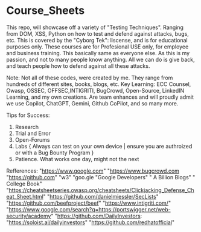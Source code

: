 # Course_Sheets
This repo, will showcase off a variety of "Testing Techniques". Ranging from DOM, XSS, Python on how to test and defend against attacks, bugs, etc.
This is covered by the "Cyborg Tek": liscense, and is for educational purposes only.
These courses are for Profesional USE only, for employee and business training.
This basically same as everyone else. As this is my passion, and not to many people know anything. All we can do is give back, and teach people how to defend against all these attacks.


Note: Not all of these codes, were created by me. They range from hundreds of different sites, books, blogs, etc.
Key Learning: ECC Counsel, Owasp, OSSEC, OFFSEC,INTIGRITI, BugCrowd, Open-Source, LinkedIN Learning, and my own creations. Are team enhances and will proudly admit we use Copilot, 
ChatGPT, Gemini, Github CoPilot, and so many more. 


Tips for Success:
1. Research
2. Trial and Error
3. Open-Forums
4. Labs { Always can test on your own device | ensure you are authroized or with a Bug Bounty Program }
5. Patience. What works one day, might not the next

Refferences: 
"https://www.google.com"
"https://www.bugcrowd.com
"https://github.com"
"w3"
"goo.gle
"Google Developers"
" A Billion Blogs"
" College Book"
"https://cheatsheetseries.owasp.org/cheatsheets/Clickjacking_Defense_Cheat_Sheet.html" 
"https://github.com/danielmiessler/SecLists"
"https://github.com/beefproject/beef"
"https://www.intigriti.com/"
"https://www.google.com/search?q=https://portswigger.net/web-security/academy"
"https://github.com/DailyInvestors:
"https://soloist.ai/dailyinvestors"
"https://github.com/redhatofficial"
